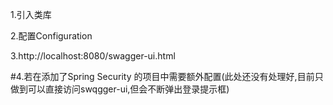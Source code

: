 1.引入类库

2.配置Configuration

3.http://localhost:8080/swagger-ui.html

#4.若在添加了Spring Security 的项目中需要额外配置(此处还没有处理好,目前只做到可以直接访问swqgger-ui,但会不断弹出登录提示框)